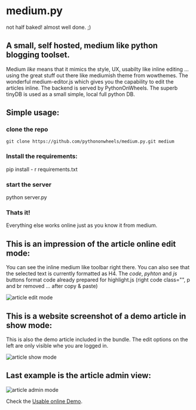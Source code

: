 # medium.py
not half baked! almost well done. ;)

## A small, self hosted, medium like python blogging toolset.

Medium *like* means that it mimics the style, UX, usabilty like inline editing ... using the great stuff out there like mediumish theme from wowthemes. The wonderful medium-editor.js which gives you the capability to edit the articles inline. The backend is served by PythonOnWheels. The superb tinyDB is used as a small simple, local full python DB.

## Simple usage:

### clone the repo 
```git clone https://github.com/pythononwheels/medium.py.git medium```

### Install the requirements:

pip install - r requirements.txt

### start the server
python server.py

### Thats it!
Everything else works online just as you know it from medium.

## This is an impression of the article online edit mode:

You can see the inline medium like toolbar right there. You can also see that the selected text is currently formatted as H4. The *code*, *pyhton* and *js* buttons format code already prepared for highlight.js (right code class="", p and br removed ... after copy & paste)

![article edit mode](https://raw.githubusercontent.com/pythononwheels/medium.py/master/static/images/Screenshot_2018-10-18_medium_py_edit.png)


## This is a website screenshot of a demo article in show mode:

This is also the demo article included in the bundle. The edit options on the left are only visible whe you are logged in.

![article show mode](https://raw.githubusercontent.com/pythononwheels/medium.py/master/static/images/Screenshot_2018-10-18_medium_py_show.png)

## Last example is the article admin view:

![article admin mode](https://github.com/pythononwheels/medium.py/blob/master/static/images/Screenshot_2018-10-18_medium_py_article_admin.png)


Check the [Usable online Demo](http://mediumpy.pythononwheels.org). 